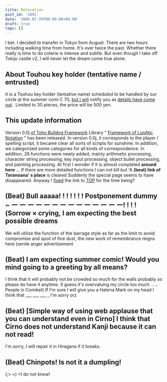 ```yaml
---
title: Relocation
post_id: '3491'
date: '2006-07-29T00:00:00+09:00'
draft: true
tags: []
---
```


I bet. I decided to transfer in Tokyo from August. There are two hours including walking time from home. It's over twice the past. Whether there really is time to do coterie is intense and subtle. But even though I take off Tokijo castle v2, I will never let the dream come true alone.

## About Touhou key holder (tentative name / entrusted)

It is a Touhou key holder (tentative name) scheduled to be handled by our circle at the summer comi C 70, [but I will](http://hal900.gotdns.com/HAL900page/goods/goods.html) notify you as [details have come out](http://hal900.gotdns.com/HAL900page/goods/goods.html) . Limited to 30 pieces, the price will be 500 yen.

## This update information

Version 0.0j [of Toho Bulldog Framework](https://danmaq.com/tag/flan) Library " [Framework of LunAtic Notation](https://danmaq.com/tag/flan) " has been released. In version 0.0j, it corresponds to the player / spelling script, it became clear all sorts of scripts for sunshine. In addition, we categorized some categories for all kinds of correspondence. In addition, 26 functions were newly added, mainly arithmetic processing, character string processing, key input processing, object bullet processing, and painting processing. At first I wonder if it is almost completed **around here** ... If there are more detailed functions I can not kill but 'A **(beat) link of Toranoana' s place** is cleared Suddenly the special page seems to have disappeared. Anyway I [fixed](http://www.toranoana.jp/) the link to [TOP](http://www.toranoana.jp/) for the time being?

## (Beat) Bull aaaaa! ! ! ! ! ! ! Postponement dummy ~ ー ー ー ー ー ー ー ー ー ー ー ー ー ー! ! ! ! (Sorrow × crying, I am expecting the best possible dreams

We will utilize the function of the barrage style as far as the limit to avoid compromise and spoil of fine dust, the new work of remembrance reigns here (senile anger advertisement

## (Beat) I am expecting summer comic! Would you mind going to a greeting by all means?

I think that it will probably not be crowded so much for the walls probably so please do have it anytime. (I guess it's overvaluing my circle too much ...... People in Comiket) If I'm sure I will give you a Hatena Mark on my head I think that ___ ___ ___ _ I'm sorry orz

## (Beat) \[Simple way of using web applause that you can understand even in Cirno\] I think that Cirno does not understand Kanji because it can not read!

I'm sorry, I will repair it in Hiragana if it breaks.

## (Beat) Chinpots! Is not it a dumpling!

(;\> <) <I do not know!
